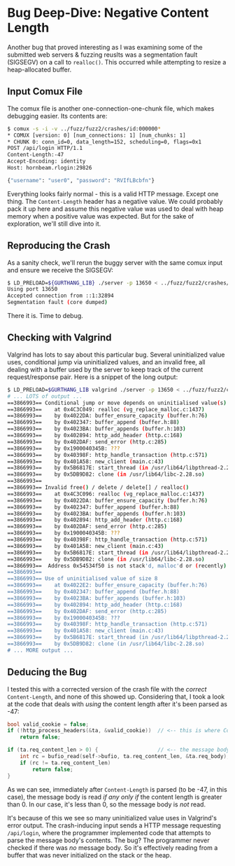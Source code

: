 # Bug Deep-Dive: Negative Content Length

Another bug that proved interesting as I was examining some of the submitted web servers & fuzzing reuslts was a segmentation fault (SIGSEGV) on a call to `realloc()`. This occurred while attempting to resize a heap-allocated buffer.

## Input Comux File

The comux file is another one-connection-one-chunk file, which makes debugging easier. Its contents are:

```bash
$ comux -s -i -v ../fuzz/fuzz2/crashes/id:000000*
* COMUX [version: 0] [num_connections: 1] [num_chunks: 1]
* CHUNK 0: conn_id=0, data_length=152, scheduling=0, flags=0x1
POST /api/login HTTP/1.1
Content-Length:-47
Accept-Encoding: identity
Host: hornbeam.rlogin:29826

{"username": "user0", "password": "RVIfLBcbfn"}
```

Everything looks fairly normal - this is a valid HTTP message. Except one thing. The `Content-Length` header has a negative value. We could probably pack it up here and assume this negative value was used to deal with heap memory when a positive value was expected. But for the sake of exploration, we'll still dive into it.

## Reproducing the Crash

As a sanity check, we'll rerun the buggy server with the same comux input and ensure we receive the SIGSEGV:

```bash
$ LD_PRELOAD=${GURTHANG_LIB} ./server -p 13650 < ../fuzz/fuzz2/crashes/id:000000*
Using port 13650
Accepted connection from ::1:32894
Segmentation fault (core dumped)
```

There it is. Time to debug.

## Checking with Valgrind

Valgrind has lots to say about this particular bug. Several uninitialized value uses, conditional jump via uninitialized values, and an invalid free, all dealing with a buffer used by the server to keep track of the current request/response pair. Here is a snippet of the long output:

```bash
$ LD_PRELOAD=$GURTHANG_LIB valgrind ./server -p 13650 < ../fuzz/fuzz2/crashes/id:000000*
# ... LOTS of output ...
==3866993== Conditional jump or move depends on uninitialised value(s)
==3866993==    at 0x4C3C049: realloc (vg_replace_malloc.c:1437)
==3866993==    by 0x4022DA: buffer_ensure_capacity (buffer.h:76)
==3866993==    by 0x402347: buffer_append (buffer.h:88)
==3866993==    by 0x4023BA: buffer_appends (buffer.h:103)
==3866993==    by 0x402894: http_add_header (http.c:168)
==3866993==    by 0x402DAF: send_error (http.c:285)
==3866993==    by 0x1900040345B: ???
==3866993==    by 0x40398F: http_handle_transaction (http.c:571)
==3866993==    by 0x401A58: new_client (main.c:43)
==3866993==    by 0x5B6817E: start_thread (in /usr/lib64/libpthread-2.28.so)
==3866993==    by 0x5DB9D82: clone (in /usr/lib64/libc-2.28.so)
==3866993== 
==3866993== Invalid free() / delete / delete[] / realloc()
==3866993==    at 0x4C3C096: realloc (vg_replace_malloc.c:1437)
==3866993==    by 0x4022DA: buffer_ensure_capacity (buffer.h:76)
==3866993==    by 0x402347: buffer_append (buffer.h:88)
==3866993==    by 0x4023BA: buffer_appends (buffer.h:103)
==3866993==    by 0x402894: http_add_header (http.c:168)
==3866993==    by 0x402DAF: send_error (http.c:285)
==3866993==    by 0x1900040345B: ???
==3866993==    by 0x40398F: http_handle_transaction (http.c:571)
==3866993==    by 0x401A58: new_client (main.c:43)
==3866993==    by 0x5B6817E: start_thread (in /usr/lib64/libpthread-2.28.so)
==3866993==    by 0x5DB9D82: clone (in /usr/lib64/libc-2.28.so)
==3866993==  Address 0x54534f50 is not stack'd, malloc'd or (recently) free'd
==3866993== 
==3866993== Use of uninitialised value of size 8
==3866993==    at 0x4022E2: buffer_ensure_capacity (buffer.h:76)
==3866993==    by 0x402347: buffer_append (buffer.h:88)
==3866993==    by 0x4023BA: buffer_appends (buffer.h:103)
==3866993==    by 0x402894: http_add_header (http.c:168)
==3866993==    by 0x402DAF: send_error (http.c:285)
==3866993==    by 0x1900040345B: ???
==3866993==    by 0x40398F: http_handle_transaction (http.c:571)
==3866993==    by 0x401A58: new_client (main.c:43)
==3866993==    by 0x5B6817E: start_thread (in /usr/lib64/libpthread-2.28.so)
==3866993==    by 0x5DB9D82: clone (in /usr/lib64/libc-2.28.so)
# ... MORE output ...
```

## Deducing the Bug

I tested this with a corrected version of the crash file with the *correct* `Content-Length`, and none of this showed up. Considering that, I took a look at the code that deals with *using* the content length after it's been parsed as -47:

```c
bool valid_cookie = false;
if (!http_process_headers(&ta, &valid_cookie))  // <-- this is where Content-Length is parsed
    return false;

if (ta.req_content_len > 0) {                   // <-- the message body isn't read on a <= 0 content length
    int rc = bufio_read(self->bufio, ta.req_content_len, &ta.req_body);
    if (rc != ta.req_content_len)
        return false;
}
```

As we can see, immediately after `Content-Length` is parsed (to be -47, in this case), the message body is read *if any only if* the content length is greater than 0. In our case, it's less than 0, so the message body is *not* read.

It's because of this we see so many uninitialized value uses in Valgrind's error output. The crash-inducing input sends a HTTP message requesting `/api/login`, where the programmer implemented code that attempts to parse the message body's contents. The bug? The programmer never checked if there was *no* message body. So it's effectively reading from a buffer that was never initialized on the stack or the heap.

